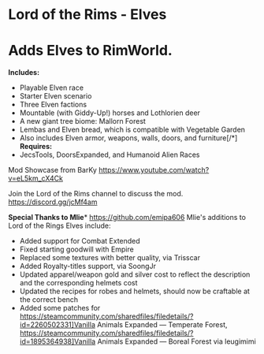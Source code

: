 # Lord of the Rims - Elves

# Adds Elves to RimWorld.

**Includes:**
- Playable Elven race
- Starter Elven scenario
- Three Elven factions
- Mountable (with Giddy-Up!) horses and Lothlorien deer
- A new giant tree biome: Mallorn Forest
- Lembas and Elven bread, which is compatible with Vegetable Garden
-  Also includes Elven armor, weapons, walls, doors, and furniture[/*]
**Requires:**
- JecsTools, DoorsExpanded, and Humanoid Alien Races

Mod Showcase from BarKy
https://www.youtube.com/watch?v=eL5km_cX4Ck


Join the Lord of the Rims channel to discuss the mod.
https://discord.gg/jcMf4am

**Special Thanks to Mlie***
https://github.com/emipa606
Mlie's additions to Lord of the Rings Elves include:
- Added support for Combat Extended
- Fixed starting goodwill with Empire
- Replaced some textures with better quality, via Trisscar
- Added Royalty-titles support, via SoongJr
- Updated apparel/weapon gold and silver cost to reflect the description and the corresponding helmets cost
- Updated the recipes for robes and helmets, should now be craftable at the correct bench
- Added some patches for https://steamcommunity.com/sharedfiles/filedetails/?id=2260502331]Vanilla Animals Expanded — Temperate Forest, https://steamcommunity.com/sharedfiles/filedetails/?id=1895364938]Vanilla Animals Expanded — Boreal Forest via leugimimi



